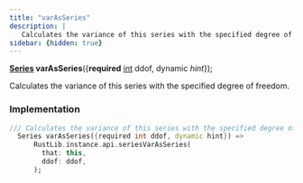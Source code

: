 ```yaml
---
title: "varAsSeries"
description: |
   Calculates the variance of this series with the specified degree of freedom.
sidebar: {hidden: true}
---
```

<span class="dart-code"><strong>[Series] varAsSeries</strong>({<span class="nobr"><strong>required</strong> [int] ddof</span>, <span class="nobr">dynamic <i>hint</i></span>});</span>

 Calculates the variance of this series with the specified degree of freedom.
### Implementation
```dart
/// Calculates the variance of this series with the specified degree of freedom.
  Series varAsSeries({required int ddof, dynamic hint}) =>
      RustLib.instance.api.seriesVarAsSeries(
        that: this,
        ddof: ddof,
      );
```

[Series]: /reference/classes/series/
[int]: https://api.flutter.dev/flutter/dart-core/int-class.html